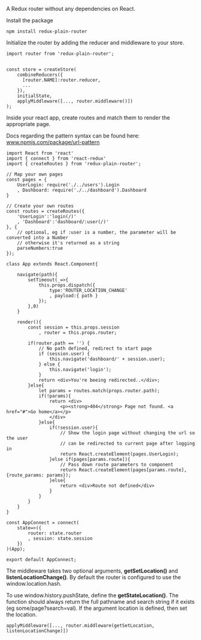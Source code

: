 A Redux router without any dependencies on React.

Install the package
```
npm install redux-plain-router
```

Initialize the router by adding the reducer and middleware to your store. 

```
import router from 'redux-plain-router';
 

const store = createStore(
    combineReducers({
      [router.NAME]:router.reducer,
      ...
    }),
    initialState,
    applyMiddleware([..., router.middleware()])
);
```

Inside your react app, create routes and match them to render the appropriate page.

Docs regarding the pattern syntax can be found here: www.npmjs.com/package/url-pattern
```
import React from 'react'
import { connect } from 'react-redux'
import { createRoutes } from 'redux-plain-router';
 
// Map your own pages
const pages = {
    UserLogin: require('./../users').Login
    , Dashboard: require('./../dashboard').Dashboard
}
 
// Create your own routes 
const routes = createRoutes({
    'UserLogin':'login(/)'
    , 'Dashboard':'dashboard/:user(/)'
}, {
    // optional, eg if :user is a number, the parameter will be converted into a Number
    // otherwise it's returned as a string
    parseNumbers:true
});
 
class App extends React.Component{
 
    navigate(path){
        setTimeout(_=>{
            this.props.dispatch({
                type:'ROUTER_LOCATION_CHANGE'
                , payload:{ path }
            });
        },0)
    }
     
    render(){
        const session = this.props.session
            , router = this.props.router;
 
        if(router.path == '') {
            // No path defined, redirect to start page
            if (session.user) {
                this.navigate('dashboard/' + session.user);
            } else {
                this.navigate('login');
            }
            return <div>You're beeing redirected..</div>;
        }else{
            let params = routes.match(props.router.path);
            if(!params){
                return <div>
                    <p><strong>404</strong> Page not found. <a href="#">Go home</a></p>
                </div>
            }else{
                if(!session.user){
                    // Show the login page without changing the url so the user 
                    // can be redirected to current page after logging in
                    return React.createElement(pages.UserLogin);
                }else if(pages[params.route]){
                    // Pass down route parameters to component
                    return React.createElement(pages[params.route], {route_params: params});
                }else{
                    return <div>Route not defined</div>
                }
            }
        }
    }
}
 
const AppConnect = connect(
    state=>({
        router: state.router
        , session: state.session
    })
)(App);
 
export default AppConnect;
```

The middleware takes two optional arguments, **getSetLocation()** and **listenLocationChange()**. By default the router is configured to use the window.location.hash.

To use window.history.pushState, define the **getStateLocation()**. The function should always return the full pathname and search string if it exists (eg some/page?search=val).
If the argument location is defined, then set the location.

```
applyMiddleware([..., router.middleware(getSetLocation, listenLocationChange)])
```
